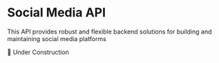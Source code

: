# Social Media API

This API provides robust and flexible backend solutions for building and maintaining social media platforms

🚧 Under Construction
